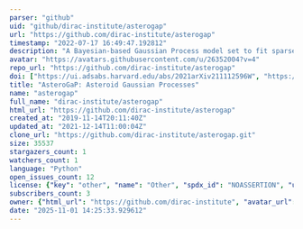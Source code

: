 ```yaml
---
parser: "github"
uid: "github/dirac-institute/asterogap"
url: "https://github.com/dirac-institute/asterogap"
timestamp: "2022-07-17 16:49:47.192812"
description: "A Bayesian-based Gaussian Process model set to fit sparsely-sampled asteroid light curves."
avatar: "https://avatars.githubusercontent.com/u/26352004?v=4"
repo_url: "https://github.com/dirac-institute/asterogap"
doi: ["https://ui.adsabs.harvard.edu/abs/2021arXiv211112596W", "https://ui.adsabs.harvard.edu/abs/2021ascl.soft12009W/abstract"]
title: "AsteroGaP: Asteroid Gaussian Processes"
name: "asterogap"
full_name: "dirac-institute/asterogap"
html_url: "https://github.com/dirac-institute/asterogap"
created_at: "2019-11-14T20:11:40Z"
updated_at: "2021-12-14T11:00:04Z"
clone_url: "https://github.com/dirac-institute/asterogap.git"
size: 35537
stargazers_count: 1
watchers_count: 1
language: "Python"
open_issues_count: 12
license: {"key": "other", "name": "Other", "spdx_id": "NOASSERTION", "url": null, "node_id": "MDc6TGljZW5zZTA="}
subscribers_count: 3
owner: {"html_url": "https://github.com/dirac-institute", "avatar_url": "https://avatars.githubusercontent.com/u/26352004?v=4", "login": "dirac-institute", "type": "Organization"}
date: "2025-11-01 14:25:33.929612"
---
```


